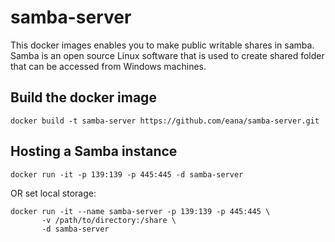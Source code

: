 # samba-server

This docker images enables you to make public writable shares in samba. Samba
is an open source Linux software that is used to create shared folder that can
be accessed from Windows machines.

## Build the docker image

    docker build -t samba-server https://github.com/eana/samba-server.git

## Hosting a Samba instance

    docker run -it -p 139:139 -p 445:445 -d samba-server

OR set local storage:


    docker run -it --name samba-server -p 139:139 -p 445:445 \
           -v /path/to/directory:/share \
           -d samba-server
